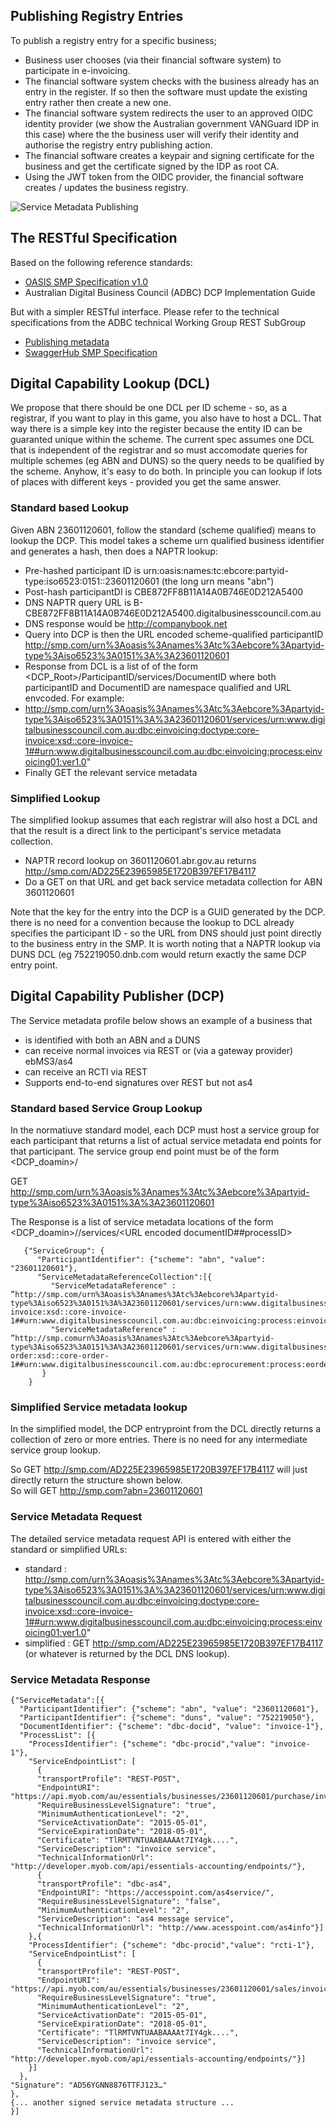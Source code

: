 ## Publishing Registry Entries

To publish a registry entry for a specific business;
* Business user chooses (via their financial software system) to participate in e-invoicing.
* The financial software system checks with the business already has an entry in the register. If so then the software must update the existing entry rather then create a new one.
* The financial software system redirects the user to an approved OIDC identity provider (we show the Australian government VANGuard IDP in this case) where the the business user will verify their identity and authorise the registry entry publishing action.
* The financial software creates a keypair and signing certificate for the business and get the certificate signed by the IDP as root CA.
* Using the JWT token from the OIDC provider, the financial software creates / updates the business registry.  

![Service Metadata Publishing](ServiceMetadataPublish.png)

## The RESTful Specification

Based on the following reference standards:
* [OASIS SMP Specification v1.0](https://docs.oasis-open.org/bdxr/bdx-smp/v1.0/csprd01/bdx-smp-v1.0-csprd01.html)
* Australian Digital Business Council (ADBC) DCP Implementation Guide

But with a simpler RESTful interface.  Please refer to the technical specifications from the ADBC technical Working Group REST SubGroup
* [Publishing metadata](https://github.com/ausdigital/framework-docs/blob/master/publishing.md)
* [SwaggerHub SMP Specification](https://swaggerhub.com/api/ausdigital/smp/0.1)

## Digital Capability Lookup (DCL)

We propose that there should be one DCL per ID scheme - so, as a registrar, if you want to play in this game, you also have to host a DCL. That way there is a simple key into the register because the entity ID can be guaranted unique within the scheme.  The current spec assumes one DCL that is independent of the registrar and so must accomodate queries for multiple schemes (eg ABN and DUNS) so the query needs to be qualified by the scheme.  Anyhow, it's easy to do both.  In principle you can lookup if lots of places with different keys - provided you get the same answer.

### Standard based Lookup 

Given ABN 23601120601, follow the standard (scheme qualified) means to lookup the DCP.  This model takes a scheme urn qualified business identifier and generates a hash, then does a NAPTR lookup:
* Pre-hashed participant ID is urn:oasis:names:tc:ebcore:partyid-type:iso6523:0151::23601120601   (the long urn means "abn")
* Post-hash participantDI is CBE872FF8B11A14A0B746E0D212A5400
* DNS NAPTR query URL is B-CBE872FF8B11A14A0B746E0D212A5400.digitalbusinesscouncil.com.au
* DNS response would be http://companybook.net
* Query into DCP is then the URL encoded scheme-qualified participantID http://smp.com/urn%3Aoasis%3Anames%3Atc%3Aebcore%3Apartyid-type%3Aiso6523%3A0151%3A%3A23601120601
* Response from DCL is a list of <ServiceMetadataReference> of the form <DCP_Root>/ParticipantID/services/DocumentID where both participantID and DocumentID are namespace qualified and URL envcoded.  For example:
* http://smp.com/urn%3Aoasis%3Anames%3Atc%3Aebcore%3Apartyid-type%3Aiso6523%3A0151%3A%3A23601120601/services/urn:www.digitalbusinesscouncil.com.au:dbc:einvoicing:doctype:core-invoice:xsd::core-invoice-1##urn:www.digitalbusinesscouncil.com.au:dbc:einvoicing:process:einvoicing01:ver1.0"
* Finally GET the relevant service metadata

### Simplified Lookup

The simplified lookup assumes that each registrar will also host a DCL and that the result is a direct link to the perticipant's service metadata collection.
* NAPTR record lookup on 3601120601.abr.gov.au returns http://smp.com/AD225E23965985E1720B397EF17B4117
* Do a GET on that URL and get back service metadata collection for ABN 3601120601

Note that the key for the entry into the DCP is a GUID generated by the DCP. there is no need for a convention because the lookup to DCL already specifies the participant ID - so the URL from DNS should just point directly to the business entry in the SMP. It is worth noting that a NAPTR lookup via DUNS DCL (eg 752219050.dnb.com would return exactly the same DCP entry point.

## Digital Capability Publisher (DCP) 

The Service metadata profile below shows an example of a business that
* is identified with both an ABN and a DUNS
* can receive normal invoices via REST or (via a gateway provider) ebMS3/as4
* can receive an RCTI via REST
* Supports end-to-end signatures over REST but not as4

### Standard based Service Group Lookup

In the normatiuve standard model, each DCP must host a service group for each participant that returns a list of actual service metadata end points for that participant.  The service group end point must be of the form <DCP_doamin>/<URL Encoded ParticpantID>

GET http://smp.com/urn%3Aoasis%3Anames%3Atc%3Aebcore%3Apartyid-type%3Aiso6523%3A0151%3A%3A23601120601

The Response is a list of service metadata locations of the form <DCP_doamin>/<URL Encoded ParticpantID>/services/<URL encoded documentID##processID>

```
   {"ServiceGroup": {
      "ParticipantIdentifier": {"scheme": "abn", "value": "23601120601"},
      "ServiceMetadataReferenceCollection":[{
         "ServiceMetadataReference" : ”http://smp.com/urn%3Aoasis%3Anames%3Atc%3Aebcore%3Apartyid-type%3Aiso6523%3A0151%3A%3A23601120601/services/urn:www.digitalbusinesscouncil.com.au:dbc:einvoicing:doctype:core-invoice:xsd::core-invoice-1##urn:www.digitalbusinesscouncil.com.au:dbc:einvoicing:process:einvoicing01:ver1.0",
         "ServiceMetadataReference" : ”http://smp.comurn%3Aoasis%3Anames%3Atc%3Aebcore%3Apartyid-type%3Aiso6523%3A0151%3A%3A23601120601/services/urn:www.digitalbusinesscouncil.com.au:dbc:eprocurement:doctype:core-order:xsd::core-order-1##urn:www.digitalbusinesscouncil.com.au:dbc:eprocurement:process:eordering01:ver1.0"}]
       }
    }
```

### Simplified Service metadata lookup 

In the simplified model, the DCP entryproint from the DCL directly returns a collection of zero or more <ServiceMetaData> entries.  There is no need for any intermediate service group lookup.

So GET http://smp.com/AD225E23965985E1720B397EF17B4117 will just directly return the structure shown below.  
So will GET http://smp.com?abn=23601120601

### Service Metadata Request

The detailed service metadata request API is entered with either the standard or simplified URLs:
* standard : http://smp.com/urn%3Aoasis%3Anames%3Atc%3Aebcore%3Apartyid-type%3Aiso6523%3A0151%3A%3A23601120601/services/urn:www.digitalbusinesscouncil.com.au:dbc:einvoicing:doctype:core-invoice:xsd::core-invoice-1##urn:www.digitalbusinesscouncil.com.au:dbc:einvoicing:process:einvoicing01:ver1.0"
* simplified : GET http://smp.com/AD225E23965985E1720B397EF17B4117  (or whatever is returned by the DCL DNS lookup).

### Service Metadata Response

    {"ServiceMetadata":[{
      "ParticipantIdentifier": {"scheme": "abn", "value": "23601120601"},
      "ParticipantIdentifier": {"scheme": "duns", "value": "752219050"},
      "DocumentIdentifier": {"scheme": "dbc-docid", "value": "invoice-1"},
      "ProcessList": [{
        "ProcessIdentifier": {"scheme": "dbc-procid","value": "invoice-1"},
        "ServiceEndpointList": [
          {
          "transportProfile": "REST-POST",
          "EndpointURI": "https://api.myob.com/au/essentials/businesses/23601120601/purchase/invoices",
          "RequireBusinessLevelSignature": "true",
          "MinimumAuthenticationLevel": "2",
          "ServiceActivationDate": "2015-05-01",
          "ServiceExpirationDate": "2018-05-01",
          "Certificate": "TlRMTVNTUAABAAAAt7IY4gk....",
          "ServiceDescription": "invoice service",
          "TechnicalInformationUrl": "http://developer.myob.com/api/essentials-accounting/endpoints/"},
          {
          "transportProfile": "dbc-as4",
          "EndpointURI": "https://accesspoint.com/as4service/",
          "RequireBusinessLevelSignature": "false",
          "MinimumAuthenticationLevel": "2",
          "ServiceDescription": "as4 message service",
          "TechnicalInformationUrl": "http://www.acesspoint.com/as4info"}]
        },{
        "ProcessIdentifier": {"scheme": "dbc-procid","value": "rcti-1"},
        "ServiceEndpointList": [
          {
          "transportProfile": "REST-POST",
          "EndpointURI": "https://api.myob.com/au/essentials/businesses/23601120601/sales/invoices",
          "RequireBusinessLevelSignature": "true",
          "MinimumAuthenticationLevel": "2",
          "ServiceActivationDate": "2015-05-01",
          "ServiceExpirationDate": "2018-05-01",
          "Certificate": "TlRMTVNTUAABAAAAt7IY4gk....",
          "ServiceDescription": "invoice service",
          "TechnicalInformationUrl": "http://developer.myob.com/api/essentials-accounting/endpoints/"}]
        }]
      },
    "Signature": "AD56YGNN8876TTFJ123…"
    },
    {... another signed service metadata structure ...
    }]
    
```

